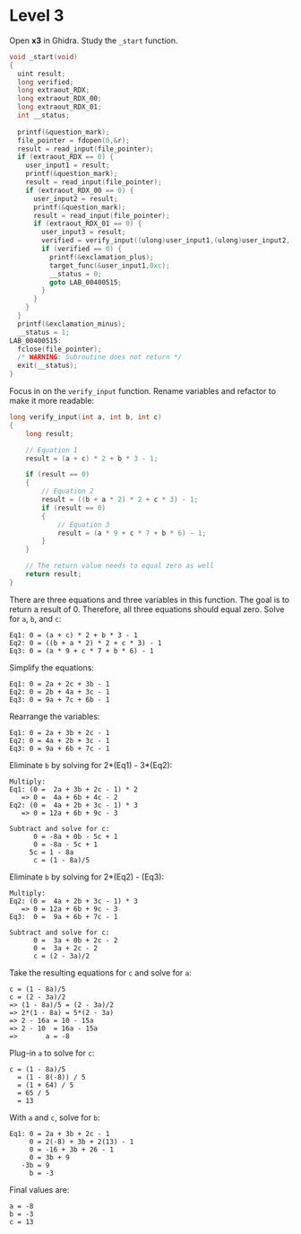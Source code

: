 # Level 3

Open **x3** in Ghidra. Study the `_start` function.

```c
void _start(void)
{
  uint result;
  long verified;
  long extraout_RDX;
  long extraout_RDX_00;
  long extraout_RDX_01;
  int __status;
  
  printf(&question_mark);
  file_pointer = fdopen(0,&r);
  result = read_input(file_pointer);
  if (extraout_RDX == 0) {
    user_input1 = result;
    printf(&question_mark);
    result = read_input(file_pointer);
    if (extraout_RDX_00 == 0) {
      user_input2 = result;
      printf(&question_mark);
      result = read_input(file_pointer);
      if (extraout_RDX_01 == 0) {
        user_input3 = result;
        verified = verify_input((ulong)user_input1,(ulong)user_input2,(ulong)result);
        if (verified == 0) {
          printf(&exclamation_plus);
          target_func(&user_input1,0xc);
          __status = 0;
          goto LAB_00400515;
        }
      }
    }
  }
  printf(&exclamation_minus);
  __status = 1;
LAB_00400515:
  fclose(file_pointer);
  /* WARNING: Subroutine does not return */
  exit(__status);
}
```

Focus in on the `verify_input` function. Rename variables and refactor to make it more readable:
```c
long verify_input(int a, int b, int c)
{
    long result;

    // Equation 1
    result = (a + c) * 2 + b * 3 - 1;    

    if (result == 0)
    {
        // Equation 2
        result = ((b + a * 2) * 2 + c * 3) - 1;
        if (result == 0)
        {
            // Equation 3
            result = (a * 9 + c * 7 + b * 6) - 1;
        }
    }

    // The return value needs to equal zero as well
    return result;
}
```

There are three equations and three variables in this function. The goal is to return a result of 0. Therefore, all three equations should equal zero. Solve for `a`, `b`, and `c`:
```
Eq1: 0 = (a + c) * 2 + b * 3 - 1
Eq2: 0 = ((b + a * 2) * 2 + c * 3) - 1
Eq3: 0 = (a * 9 + c * 7 + b * 6) - 1
```

Simplify the equations:
```
Eq1: 0 = 2a + 2c + 3b - 1
Eq2: 0 = 2b + 4a + 3c - 1
Eq3: 0 = 9a + 7c + 6b - 1
```

Rearrange the variables:
```
Eq1: 0 = 2a + 3b + 2c - 1
Eq2: 0 = 4a + 2b + 3c - 1
Eq3: 0 = 9a + 6b + 7c - 1
```

Eliminate `b` by solving for 2*(Eq1) - 3*(Eq2):
```
Multiply:
Eq1: (0 =  2a + 3b + 2c - 1) * 2
   => 0 =  4a + 6b + 4c - 2
Eq2: (0 =  4a + 2b + 3c - 1) * 3
   => 0 = 12a + 6b + 9c - 3

Subtract and solve for c:
      0 = -8a + 0b - 5c + 1
      0 = -8a - 5c + 1
     5c = 1 - 8a
      c = (1 - 8a)/5
```

Eliminate `b` by solving for 2*(Eq2) - (Eq3):
```
Multiply:
Eq2: (0 =  4a + 2b + 3c - 1) * 3
   => 0 = 12a + 6b + 9c - 3
Eq3:  0 =  9a + 6b + 7c - 1

Subtract and solve for c:
      0 =  3a + 0b + 2c - 2
      0 =  3a + 2c - 2
      c = (2 - 3a)/2
```

Take the resulting equations for `c` and solve for `a`:
```
c = (1 - 8a)/5
c = (2 - 3a)/2
=> (1 - 8a)/5 = (2 - 3a)/2
=> 2*(1 - 8a) = 5*(2 - 3a)
=> 2 - 16a = 10 - 15a
=> 2 - 10  = 16a - 15a
=>       a = -8
```

Plug-in `a` to solve for `c`:
```
c = (1 - 8a)/5
  = (1 - 8(-8)) / 5
  = (1 + 64) / 5
  = 65 / 5
  = 13
```

With `a` and `c`, solve for `b`:
```
Eq1: 0 = 2a + 3b + 2c - 1
     0 = 2(-8) + 3b + 2(13) - 1
     0 = -16 + 3b + 26 - 1
     0 = 3b + 9
   -3b = 9
     b = -3
```

Final values are:
```
a = -8
b = -3
c = 13
```